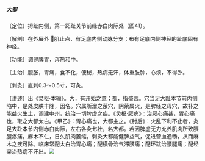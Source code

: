 ##### 大都

〔定位〕拇趾内侧，第一跖趾关节前缘赤白肉际处（图41）。

〔解剖〕在外展外 𧉯肌止点，有足底内侧动脉分支；布有足底内侧神经的趾底固有神经。

〔功能〕调健脾胃，泻热和中。

〔主治〕腹胀，胃痛，食不化，便秘，热病无汗，体重肢肿，心烦，不得卧。

〔刺灸〕直刺0.3～0.5寸，可灸。

〔讲述〕出《灵枢·本输》。大，有开始之意；都，指盛言。穴当足大趾本节前内侧陷中，是处皮肤丰隆，因名。穴属所溜之荥穴，阴荥属火，是脾经之母穴，故补之能益火生土，调建中州，统治一切脾虚之疾。《灵枢·厥病》：治厥心痛甚，胃心痛也，取之大都太白。《甲乙》：胃心痛也，大都主之。《肘后》：火乱下利不止者，灸足大趾本节内侧赤白肉际，左右各灸七壮，名大都。若因脾虚无力充养肌肉所致腰腿疼痛，麻木不仁，日久肌肉萎缩，刺灸大都能健脾益气，促进营血通畅，从而麻木之疾可除。临床常配太白治胃心痛；配横骨治气滞腰痛；配环跳治腰腿痛；配经渠治热病不汗出。<img src="img/图41.jpg" style="zoom:80%;" />
